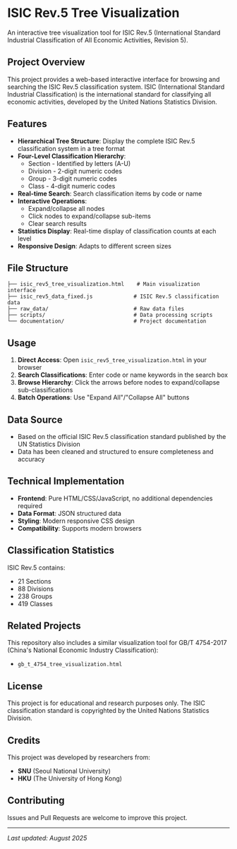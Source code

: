 # ISIC Rev.5 Tree Visualization

An interactive tree visualization tool for ISIC Rev.5 (International Standard Industrial Classification of All Economic Activities, Revision 5).

## Project Overview

This project provides a web-based interactive interface for browsing and searching the ISIC Rev.5 classification system. ISIC (International Standard Industrial Classification) is the international standard for classifying all economic activities, developed by the United Nations Statistics Division.

## Features

- **Hierarchical Tree Structure**: Display the complete ISIC Rev.5 classification system in a tree format
- **Four-Level Classification Hierarchy**:
  - Section - Identified by letters (A-U)
  - Division - 2-digit numeric codes
  - Group - 3-digit numeric codes
  - Class - 4-digit numeric codes
- **Real-time Search**: Search classification items by code or name
- **Interactive Operations**:
  - Expand/collapse all nodes
  - Click nodes to expand/collapse sub-items
  - Clear search results
- **Statistics Display**: Real-time display of classification counts at each level
- **Responsive Design**: Adapts to different screen sizes

## File Structure

```
├── isic_rev5_tree_visualization.html    # Main visualization interface
├── isic_rev5_data_fixed.js             # ISIC Rev.5 classification data
├── raw_data/                           # Raw data files
├── scripts/                            # Data processing scripts
└── documentation/                      # Project documentation
```

## Usage

1. **Direct Access**: Open `isic_rev5_tree_visualization.html` in your browser
2. **Search Classifications**: Enter code or name keywords in the search box
3. **Browse Hierarchy**: Click the arrows before nodes to expand/collapse sub-classifications
4. **Batch Operations**: Use "Expand All"/"Collapse All" buttons

## Data Source

- Based on the official ISIC Rev.5 classification standard published by the UN Statistics Division
- Data has been cleaned and structured to ensure completeness and accuracy

## Technical Implementation

- **Frontend**: Pure HTML/CSS/JavaScript, no additional dependencies required
- **Data Format**: JSON structured data
- **Styling**: Modern responsive CSS design
- **Compatibility**: Supports modern browsers

## Classification Statistics

ISIC Rev.5 contains:
- 21 Sections
- 88 Divisions
- 238 Groups
- 419 Classes

## Related Projects

This repository also includes a similar visualization tool for GB/T 4754-2017 (China's National Economic Industry Classification):
- `gb_t_4754_tree_visualization.html`

## License

This project is for educational and research purposes only. The ISIC classification standard is copyrighted by the United Nations Statistics Division.

## Credits

This project was developed by researchers from:
- **SNU** (Seoul National University)
- **HKU** (The University of Hong Kong)

## Contributing

Issues and Pull Requests are welcome to improve this project.

---

*Last updated: August 2025*
